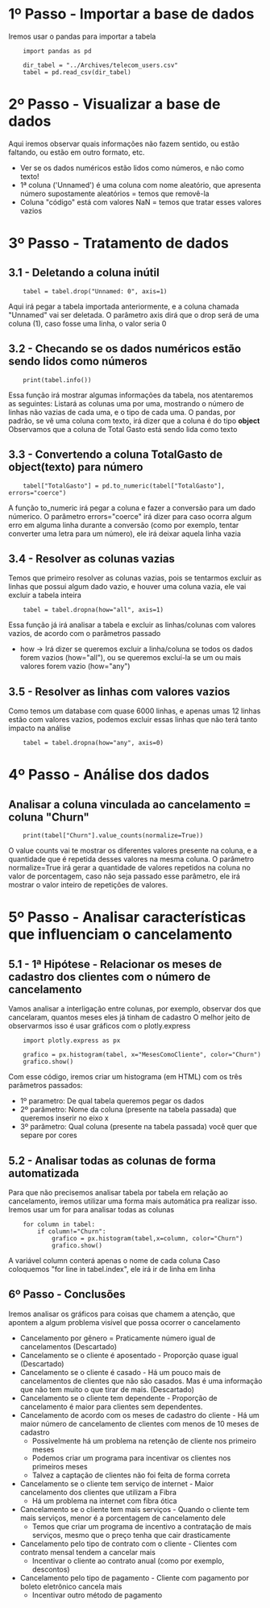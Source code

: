 # 1º Passo - Importar a base de dados
Iremos usar o pandas para importar a tabela
```
    import pandas as pd

    dir_tabel = "../Archives/telecom_users.csv"
    tabel = pd.read_csv(dir_tabel)
```

# 2º Passo - Visualizar a base de dados
Aqui iremos observar quais informações não fazem sentido, ou estão faltando, ou estão em outro formato, etc.
-   Ver se os dados numéricos estão lidos como números, e não como texto!
-   1ª coluna ('Unnamed') é uma coluna com nome aleatório, que apresenta número supostamente aleatórios = temos que removê-la
-   Coluna "código" está com valores NaN = temos que tratar esses valores vazios

# 3º Passo - Tratamento de dados
## 3.1 - Deletando a coluna inútil
```
    tabel = tabel.drop("Unnamed: 0", axis=1)
```
Aqui irá pegar a tabela importada anteriormente, e a coluna chamada "Unnamed" vai ser deletada. O parâmetro axis dirá que o drop será de uma coluna (1), caso fosse uma linha, o valor seria 0

## 3.2 - Checando se os dados numéricos estão sendo lidos como números
```
    print(tabel.info())
```
Essa função irá mostrar algumas informações da tabela, nos atentaremos as seguintes: Listará as colunas uma por uma, mostrando o número de linhas não vazias de cada uma, e o tipo de cada uma.
O pandas, por padrão, se vê uma coluna com texto, irá dizer que a coluna é do tipo **object**
Observamos que a coluna de Total Gasto está sendo lida como texto

## 3.3 - Convertendo a coluna TotalGasto de object(texto) para número
```
    tabel["TotalGasto"] = pd.to_numeric(tabel["TotalGasto"], errors="coerce")
```
A função to_numeric irá pegar a coluna e fazer a conversão para um dado númerico.
O parâmetro errors="coerce" irá dizer para caso ocorra algum erro em alguma linha durante a conversão (como por exemplo, tentar converter uma letra para um número), ele irá deixar aquela linha vazia

## 3.4 - Resolver as colunas vazias
Temos que primeiro resolver as colunas vazias, pois se tentarmos excluir as linhas que possui algum dado vazio, e houver uma coluna vazia, ele vai excluir a tabela inteira
```
    tabel = tabel.dropna(how="all", axis=1)
```
Essa função já irá analisar a tabela e excluir as linhas/colunas com valores vazios, de acordo com o parâmetros passado
-   how -> Irá dizer se queremos excluir a linha/coluna se todos os dados forem vazios (how="all"), ou se queremos excluí-la se um ou mais valores forem vazio (how="any")

## 3.5 - Resolver as linhas com valores vazios
Como temos um database com quase 6000 linhas, e apenas umas 12 linhas estão com valores vazios, podemos excluir essas linhas que não terá tanto impacto na análise
```
    tabel = tabel.dropna(how="any", axis=0)
```

# 4º Passo - Análise dos dados
## Analisar a coluna vinculada ao cancelamento = coluna "Churn"
```
    print(tabel["Churn"].value_counts(normalize=True))
```
O value counts vai te mostrar os diferentes valores presente na coluna, e a quantidade que é repetida desses valores na mesma coluna.
O parâmetro normalize=True irá gerar a quantidade de valores repetidos na coluna no valor de porcentagem, caso não seja passado esse parâmetro, ele irá mostrar o valor inteiro de repetições de valores.

# 5º Passo - Analisar características que influenciam o cancelamento
## 5.1 - 1ª Hipótese - Relacionar os meses de cadastro dos clientes com o número de cancelamento
Vamos analisar a interligação entre colunas, por exemplo, observar dos que cancelaram, quantos meses eles já tinham de cadastro
O melhor jeito de observarmos isso é usar gráficos com o plotly.express
```
    import plotly.express as px

    grafico = px.histogram(tabel, x="MesesComoCliente", color="Churn")
    grafico.show()
```
Com esse código, iremos criar um histograma (em HTML) com os três parâmetros passados:
-   1º parametro: De qual tabela queremos pegar os dados
-   2º parâmetro: Nome da coluna (presente na tabela passada) que queremos inserir no eixo x
-   3º parâmetro: Qual coluna (presente na tabela passada) você quer que separe por cores

## 5.2 - Analisar todas as colunas de forma automatizada
Para que não precisemos analisar tabela por tabela em relação ao cancelamento, iremos utilizar uma forma mais automática pra realizar isso.
Iremos usar um for para analisar todas as colunas
```
    for column in tabel:
        if column!="Churn":
            grafico = px.histogram(tabel,x=column, color="Churn")
            grafico.show()
```
A variável column conterá apenas o nome de cada coluna
Caso coloquemos "for line in tabel.index", ele irá ir de linha em linha

## 6º Passo - Conclusões
Iremos analisar os gráficos para coisas que chamem a atenção, que apontem a algum problema visível que possa ocorrer o cancelamento
-   Cancelamento por gênero = Praticamente número igual de cancelamentos (Descartado)
-   Cancelamento se o cliente é aposentado - Proporção quase igual (Descartado)
-   Cancelamento se o cliente é casado - Há um pouco mais de cancelamentos de clientes que não são casados. Mas é uma informação que não tem muito o que tirar de mais. (Descartado)
-   Cancelamento se o cliente tem dependente - Proporção de cancelamento é maior para clientes sem dependentes.
-   Cancelamento de acordo com os meses de cadastro do cliente - Há um maior número de cancelamento de clientes com menos de 10 meses de cadastro
    -   Possivelmente há um problema na retenção de cliente nos primeiro meses
    -   Podemos criar um programa para incentivar os clientes nos primeiros meses
    -   Talvez a captação de clientes não foi feita de forma correta
-   Cancelamento se o cliente tem serviço de internet - Maior cancelamento dos clientes que utilizam a Fibra
    -   Há um problema na internet com fibra ótica
-   Cancelamento se o cliente tem mais serviços - Quando o cliente tem mais serviços, menor é a porcentagem de cancelamento dele
    -   Temos que criar um programa de incentivo a contratação de mais serviços, mesmo que o preço tenha que cair drasticamente
-   Cancelamento pelo tipo de contrato com o cliente - Clientes com contrato mensal tendem a cancelar mais
    -   Incentivar o cliente ao contrato anual (como por exemplo, descontos)
-   Cancelamento pelo tipo de pagamento - Cliente com pagamento por boleto eletrônico cancela mais
    -   Incentivar outro método de pagamento



  
